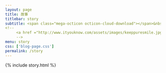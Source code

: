 ```yaml
---
layout: page
title: 故事
titlebar: story
subtitle: <span class="mega-octicon octicon-cloud-download"></span>&nbsp;&nbsp;
<!--
     <a href ="http://www.ityouknow.com/assets/images/keeppuresmile.jpg">关注公众号：<font color="#00FF00">纯洁的微笑</font>，回复"springboot" 进群交流。</a>
     -->
menu: story
css: ['blog-page.css']
permalink: /story
---
```


{% include story.html %}